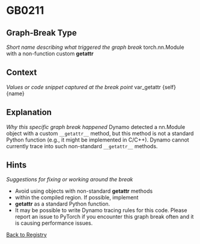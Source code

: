 # GB0211

## Graph-Break Type
*Short name describing what triggered the graph break*
torch.nn.Module with a non-function custom __getattr__

## Context
*Values or code snippet captured at the break point*
var_getattr {self} {name}

## Explanation
*Why this specific graph break happened*
Dynamo detected a nn.Module object with a custom `__getattr__` method, but this method is not a standard Python function (e.g., it might be implemented in C/C++). Dynamo cannot currently trace into such non-standard `__getattr__` methods.

## Hints
*Suggestions for fixing or working around the break*
- Avoid using objects with non-standard __getattr__ methods 
- within the compiled region. If possible, implement 
- __getattr__ as a standard Python function.
- It may be possible to write Dynamo tracing rules for this code. Please report an issue to PyTorch if you encounter this graph break often and it is causing performance issues.



[Back to Registry](../index.md)
